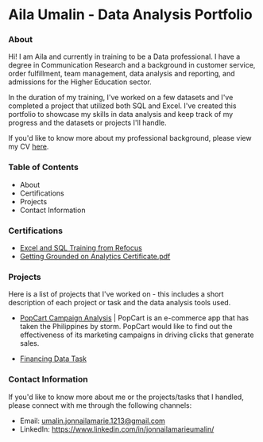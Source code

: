 # Aila Umalin - Data Analysis Portfolio 

### About
Hi! I am Aila and currently in training to be a Data professional. I have a degree in Communication Research and a background in customer service, order fulfillment, team management, data analysis and reporting, and admissions for the Higher Education sector.

In the duration of my training, I've worked on a few datasets and I've completed a project that utilized both SQL and Excel. I've created this portfolio to showcase my skills in data analysis and keep track of my progress and the datasets or projects I'll handle.

If you'd like to know more about my professional background, please view my CV [here](https://github.com/ailaumalin/Data-Analysis-Portfolio/blob/main/Jonnaila%20Marie%20Umalin.pdf).

### Table of Contents
- About
- Certifications
- Projects
- Contact Information

### Certifications
- [Excel and SQL Training from Refocus](https://github.com/ailaumalin/Data-Analysis-Portfolio/blob/8fcb4f250de2fefef4dfe1fbf3f9eca1460319ae/(1)%20RefocusCompletionCertificate_Aila%20%20Umalin_99503034.pdf)
- [Getting Grounded on Analytics Certificate.pdf](https://github.com/ailaumalin/Data-Analysis-Portfolio/files/12301149/Getting.Grounded.on.Analytics.Certificate.pdf)


### Projects
Here is a list of projects that I've worked on - this includes a short description of each project or task and the data analysis tools used.

- [PopCart Campaign Analysis](https://github.com/ailaumalin/Data-Analysis-Projects/blob/main/PopCart%20Campaign%20Analysis.md) | PopCart is an e-commerce app that has taken the Philippines by storm. PopCart would like to find out the effectiveness of its marketing campaigns in driving clicks that generate sales. 
  
- [Financing Data Task](https://github.com/ailaumalin/Data-Analysis-Projects/blob/main/Financing%20Data.md)

### Contact Information
If you'd like to know more about me or the projects/tasks that I handled, please connect with me through the following channels:
- Email: umalin.jonnailamarie.1213@gmail.com
- LinkedIn: https://www.linkedin.com/in/jonnailamarieumalin/
